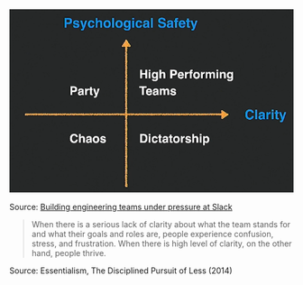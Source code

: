 <img src="/static/safety-vs-clarity.png" style="max-width:100%;height:auto">

Source: [Building engineering teams under pressure at Slack](https://learning.oreilly.com/case-studies/dev-ops/building-engineering-teams-und/9781491991336-video318233/)

> When there is a serious lack of clarity about what the team stands for and what their goals and roles are, people experience confusion, stress, and frustration. When there is high level of clarity, on the other hand, people thrive.

Source: Essentialism, The Disciplined Pursuit of Less (2014)
